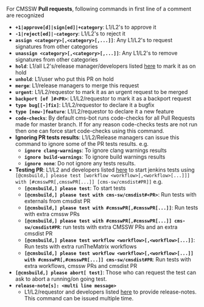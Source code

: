 For CMSSW **Pull requests**, following commands in first line of a comment are recognized
- **```+1|approve[d]|sign[ed]|+category```**: L1/L2's to approve it
- **```-1|reject[ed]|-category```**: L1/L2's to reject it
- **```assign <category>[,<category>[,...]]```**: Any L1/L2's to request signatures from other categories
- **```unassign <category>[,<category>[,...]]```**: Any L1/L2's to remove signatures from other categories
- **```hold```**: L1/all L2's/release manager/developers listed <a href="https://github.com/cms-sw/cms-bot/blob/master/categories.py#L11">here</a> to mark it as on hold
- **```unhold```**: L1/user who put this PR on hold
- **```merge```**: L1/release managers to merge this request
- **```urgent```**: L1/L2/requestor to mark it as an urgent request to be merged
- **```backport [of ]#<PR>```**: L1/L2/requestor to mark it as a backport request
- **```type bug[[-]fix]```**: L1/L2/requestor to declare it a bugfix
- **```type [new-]feature```**: L1/L2/requestor to declare it a new feature
- **```code-checks```**: By default cms-bot runs code-checks for all Pull Requests made for master branch. If for any reason code-checks tests are not run then one can force start code-checks using this command.
- **Ignoring PR tests results**: L1/L2/Release managers can issue this command to ignore some of the PR tests results. e.g.
  - **```ignore clang-warnings```**: To ignore clang warnings results
  - **```ignore build-warnings```**: To ignore build warnings results
  - **```ignore none```**: Do not ignore any tests results.
- **Testing PR**: L1/L2 and developers listed <a href="https://github.com/cms-sw/cms-bot/blob/master/categories.py#L14">here</a> to start jenkins tests using ```[@cmsbuild,] please test [workflow <workflow>[,<workflow>[...]]] with [#cmsswPR[,cmsswPR[...]] [cms-sw/cmsdist#PR]]``` e.g. 
  - **```[@cmsbuild,] please test```**: To start tests
  - **```[@cmsbuild,] please test with cms-sw/cmsdist#<PR>```**: Run tests with externals from cmsdist PR
  - **```[@cmsbuild,] please test with #cmsswPR[,#cmsswPR[...]]```**: Run tests with extra cmssw PRs
  - **```[@cmsbuild,] please test with #cmsswPR[,#cmsswPR[...]] cms-sw/cmsdist#PR```**: run tests with extra CMSSW PRs and an extra cmsdist PR
  - **```[@cmsbuild,] please test workflow <workflow>[,<workflow>[...]]```**: Run tests with extra runTheMatrix workflows
  - **```[@cmsbuild,] please test workflow <workflow>[,<workflow>[...]] with #cmsswPR[,#cmsswPR[...]] cms-sw/cmsdist#PR```**: Run tests with extra workflows, cmssw PRs and cmsdist PR
- **```[@cmsbuild,] please abort[ test]```**: Those who can request the test can ask to abort a running/on going test.
- **```release-note[s]: <multi line message>```**
  - L1/L2/requestor and developers listed <a href="https://github.com/cms-sw/cms-bot/blob/master/categories.py#L12">here</a> to provide release-notes. This command can be issued multiple time.
